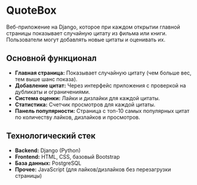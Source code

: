 # QuoteBox

Веб-приложение на Django, которое при каждом открытии главной страницы показывает случайную цитату из фильма или книги. Пользователи могут добавлять новые цитаты и оценивать их.

## Основной функционал

-   **Главная страница:** Показывает случайную цитату (чем больше вес, тем выше шанс показа).
-   **Добавление цитат:** Через интерфейс приложения с проверкой на дубликаты и ограничениями.
-   **Система оценки:** Лайки и дизлайки для каждой цитаты.
-   **Статистика:** Счетчик просмотров для каждой цитаты.
-   **Панель популярности:** Страница с топ-10 самых популярных цитат по количеству лайков, дизлайков и просмотров.

## Технологический стек

-   **Backend:** Django (Python)
-   **Frontend:** HTML, CSS, базовый Bootstrap
-   **База данных:** PostgreSQL
-   **Прочее:** JavaScript (для лайков/дизлайков без перезагрузки страницы)
